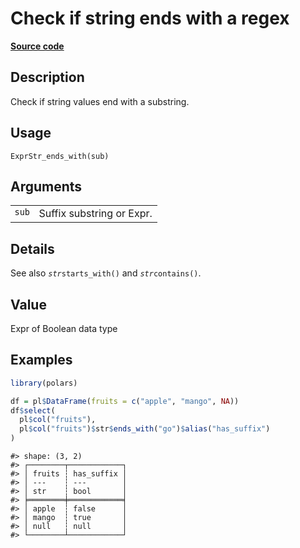 

# Check if string ends with a regex

[**Source code**](https://github.com/pola-rs/r-polars/tree/main/R/expr__string.R#L489)

## Description

Check if string values end with a substring.

## Usage

<pre><code class='language-R'>ExprStr_ends_with(sub)
</code></pre>

## Arguments

<table>
<tr>
<td style="white-space: nowrap; font-family: monospace; vertical-align: top">
<code id="ExprStr_ends_with_:_sub">sub</code>
</td>
<td>
Suffix substring or Expr.
</td>
</tr>
</table>

## Details

See also <code style="white-space: pre;">$str$starts_with()</code> and
<code style="white-space: pre;">$str$contains()</code>.

## Value

Expr of Boolean data type

## Examples

``` r
library(polars)

df = pl$DataFrame(fruits = c("apple", "mango", NA))
df$select(
  pl$col("fruits"),
  pl$col("fruits")$str$ends_with("go")$alias("has_suffix")
)
```

    #> shape: (3, 2)
    #> ┌────────┬────────────┐
    #> │ fruits ┆ has_suffix │
    #> │ ---    ┆ ---        │
    #> │ str    ┆ bool       │
    #> ╞════════╪════════════╡
    #> │ apple  ┆ false      │
    #> │ mango  ┆ true       │
    #> │ null   ┆ null       │
    #> └────────┴────────────┘

